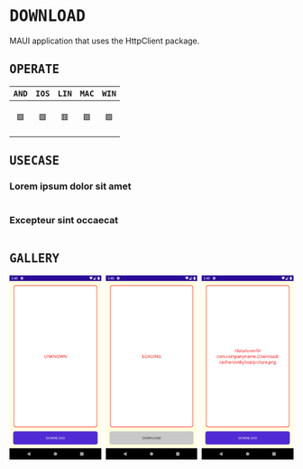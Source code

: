 # <samp>DOWNLOAD</samp>

MAUI application that uses the HttpClient package.

## <samp>OPERATE</samp>

| <samp>AND</samp> | <samp>IOS</samp> | <samp>LIN</samp> | <samp>MAC</samp> | <samp>WIN</samp> |
| :-: | :-: | :-: | :-: | :-: |
| <br>🟩<br><br> | <br>🟩<br><br> | <br>🟥<br><br> | <br>🟩<br><br> | <br>🟩<br><br> |

## <samp>USECASE</samp>

### Lorem ipsum dolor sit amet

```
```

### Excepteur sint occaecat

```
```

## <samp>GALLERY</samp>

<img src="assets/img1.png" width="32.333%"/><img src="assets/none.png" width="1.5%"/><img src="assets/img2.png" width="32.333%"/><img src="assets/none.png" width="1.5%"/><img src="assets/img3.png" width="32.333%"/>
